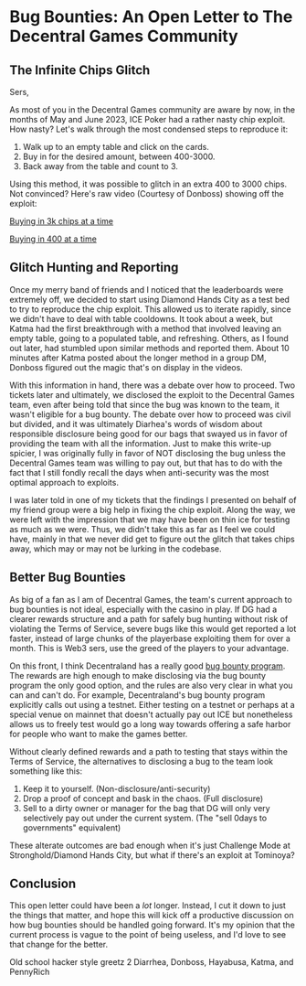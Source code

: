# Bug Bounties: An Open Letter to The Decentral Games Community

## The Infinite Chips Glitch

Sers,

As most of you in the Decentral Games community are aware by now, in the
months of May and June 2023, ICE Poker had a rather nasty chip exploit.
How nasty? Let's walk through the most condensed steps to reproduce it:

1. Walk up to an empty table and click on the cards.
2. Buy in for the desired amount, between 400-3000.
3. Back away from the table and count to 3.

Using this method, it was possible to glitch in an extra 400 to 3000 
chips. Not convinced? Here's raw video (Courtesy of Donboss) showing off 
the exploit:

[Buying in 3k chips at a time](https://youtu.be/BcMvfjoZ4IQ)

[Buying in 400 at a time](https://youtu.be/XhOH7KeLJOA)


## Glitch Hunting and Reporting

Once my merry band of friends and I noticed that the leaderboards were 
extremely off, we decided to start using Diamond Hands City as a test bed 
to try to reproduce the chip exploit. This allowed us to iterate rapidly, 
since we didn't have to deal with table cooldowns. It took about a week, 
but Katma had the first breakthrough with a method that involved leaving 
an empty table, going to a populated table, and refreshing. Others, as I 
found out later, had stumbled upon similar methods and reported them. 
About 10 minutes after Katma posted about the longer method in a group DM, 
Donboss figured out the magic that's on display in the videos.

With this information in hand, there was a debate over how to proceed. Two 
tickets later and ultimately, we disclosed the exploit to the Decentral 
Games team, even after being told that since the bug was known to the 
team, it wasn't eligible for a bug bounty. The debate over how to proceed 
was civil but divided, and it was ultimately Diarhea's words of wisdom 
about responsible disclosure being good for our bags that swayed us in 
favor of providing the team with all the information. Just to make this 
write-up spicier, I was originally fully in favor of NOT disclosing the 
bug unless the Decentral Games team was willing to pay out, but that has 
to do with the fact that I still fondly recall the days when anti-security 
was the most optimal approach to exploits.

I was later told in one of my tickets that the findings I presented on 
behalf of my friend group were a big help in fixing the chip exploit. 
Along the way, we were left with the impression that we may have been on 
thin ice for testing as much as we were. Thus, we didn't take this as far 
as I feel we could have, mainly in that we never did get to figure out the 
glitch that takes chips away, which may or may not be lurking in the 
codebase.

## Better Bug Bounties

As big of a fan as I am of Decentral Games, the team's current approach to 
bug bounties is not ideal, especially with the casino in play. If DG had a 
clearer rewards structure and a path for safely bug hunting without risk 
of violating the Terms of Service, severe bugs like this would get 
reported a lot faster, instead of large chunks of the playerbase 
exploiting them for over a month. This is Web3 sers, use the greed of the 
players to your advantage.

On this front, I think Decentraland has a really good [bug bounty program](https://immunefi.com/bounty/decentraland/). 
The rewards are high enough to make disclosing via the bug bounty program 
the only good option, and the rules are also very clear in what you can 
and can't do. For example, Decentraland's bug bounty program explicitly 
calls out using a testnet. Either testing on a testnet or perhaps at a 
special venue on mainnet that doesn't actually pay out ICE but nonetheless 
allows us to freely test would go a long way towards offering a safe 
harbor for people who want to make the games better.


Without clearly defined rewards and a path to testing that stays within 
the Terms of Service, the alternatives to disclosing a bug to the team 
look something like this:  
  
1. Keep it to yourself. (Non-disclosure/anti-security)
2. Drop a proof of concept and bask in the chaos. (Full disclosure)
3. Sell to a dirty owner or manager for the bag that DG will only very selectively pay out under the current system. (The "sell 0days to governments" equivalent)

These alterate outcomes are bad enough when it's just Challenge Mode at 
Stronghold/Diamond Hands City, but what if there's an exploit at Tominoya?

## Conclusion

This open letter could have been a *lot* longer. Instead, I cut it down to 
just the things that matter, and hope this will kick off a productive 
discussion on how bug bounties should be handled going forward. It's my 
opinion that the current process is vague to the point of being useless, 
and I'd love to see that change for the better. 

Old school hacker style greetz 2 Diarrhea, Donboss, Hayabusa, Katma, and PennyRich